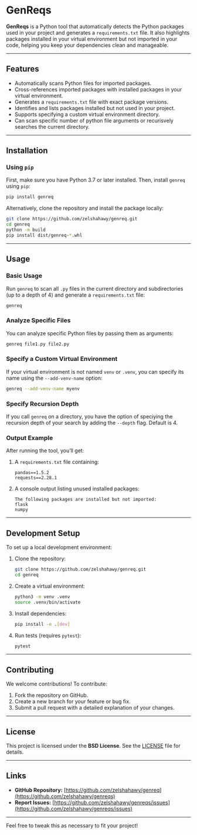 
# GenReqs

**GenReqs** is a Python tool that automatically detects the Python packages used in your project and generates a `requirements.txt` file. It also highlights packages installed in your virtual environment but not imported in your code, helping you keep your dependencies clean and manageable.

---

## Features

- Automatically scans Python files for imported packages.
- Cross-references imported packages with installed packages in your virtual environment.
- Generates a `requirements.txt` file with exact package versions.
- Identifies and lists packages installed but not used in your project.
- Supports specifying a custom virtual environment directory.
- Can scan specific number of python file arguments or recurisvely searches the current directory. 

---

## Installation

### Using `pip`
First, make sure you have Python 3.7 or later installed. Then, install `genreq` using `pip`:

```bash
pip install genreq
```

Alternatively, clone the repository and install the package locally:

```bash
git clone https://github.com/zelshahawy/genreq.git
cd genreq
python -m build
pip install dist/genreq-*.whl
```

---

## Usage

### Basic Usage

Run `genreq` to scan all `.py` files in the current directory and subdirectories (up to a depth of 4) and generate a `requirements.txt` file:

```bash
genreq
```

### Analyze Specific Files

You can analyze specific Python files by passing them as arguments:

```bash
genreq file1.py file2.py
```

### Specify a Custom Virtual Environment

If your virtual environment is not named `venv` or `.venv`, you can specify its name using the `--add-venv-name` option:

```bash
genreq --add-venv-name myenv
```
### Specify Recursion Depth


If you call `genreq` on a directory, you have the option of speciying the recursion depth of your search by adding the `--depth` flag. Default is 4.


### Output Example

After running the tool, you’ll get:
1. A `requirements.txt` file containing:
   ```
   pandas==1.5.2
   requests==2.28.1
   ```
2. A console output listing unused installed packages:
   ```
   The following packages are installed but not imported:
   flask
   numpy
   ```

---

## Development Setup

To set up a local development environment:

1. Clone the repository:
   ```bash
   git clone https://github.com/zelshahawy/genreq.git
   cd genreq
   ```

2. Create a virtual environment:
   ```bash
   python3 -m venv .venv
   source .venv/bin/activate
   ```

3. Install dependencies:
   ```bash
   pip install -e .[dev]
   ```

4. Run tests (requires `pytest`):
   ```bash
   pytest
   ```

---

## Contributing

We welcome contributions! To contribute:

1. Fork the repository on GitHub.
2. Create a new branch for your feature or bug fix.
3. Submit a pull request with a detailed explanation of your changes.

---

## License

This project is licensed under the **BSD License**. See the [LICENSE](LICENSE) file for details.

---

## Links

- **GitHub Repository:** [https://github.com/zelshahawy/genreq](https://github.com/zelshahawy/genreqs)
- **Report Issues:** [https://github.com/zelshahawy/genreqs/issues](https://github.com/zelshahawy/genreqs/issues)

---

Feel free to tweak this as necessary to fit your project!

